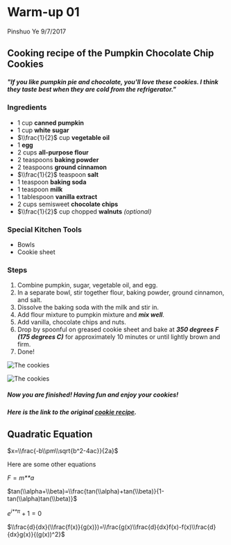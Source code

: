 Warm-up 01
================
Pinshuo Ye
9/7/2017

**Cooking recipe of the Pumpkin Chocolate Chip Cookies**
--------------------------------------------------------

##### "If you like pumpkin pie and chocolate, you'll love these cookies. I think they taste best when they are cold from the refrigerator."

### **Ingredients**

-   1 cup **canned pumpkin**
-   1 cup **white sugar**
-   $\\frac{1}{2}$ cup **vegetable oil**
-   1 **egg**
-   2 cups **all-purpose flour**
-   2 teaspoons **baking powder**
-   2 teaspoons **ground cinnamon**
-   $\\frac{1}{2}$ teaspoon **salt**
-   1 teaspoon **baking soda**
-   1 teaspoon **milk**
-   1 tablespoon **vanilla extract**
-   2 cups semisweet **chocolate chips**
-   $\\frac{1}{2}$ cup chopped **walnuts** *(optional)*

### **Special Kitchen Tools**

-   Bowls
-   Cookie sheet

### **Steps**

1.  Combine pumpkin, sugar, vegetable oil, and egg.
2.  In a separate bowl, stir together flour, baking powder, ground cinnamon, and salt.
3.  Dissolve the baking soda with the milk and stir in.
4.  Add flour mixture to pumpkin mixture and ***mix well***.
5.  Add vanilla, chocolate chips and nuts.
6.  Drop by spoonful on greased cookie sheet and bake at ***350 degrees F (175 degrees C)*** for approximately 10 minutes or until lightly brown and firm.
7.  Done!

![The cookies](http://images.media-allrecipes.com/userphotos/600x600/4524544.jpg)

![The cookies](http://images.media-allrecipes.com/userphotos/600x600/473562.jpg)

##### Now you are finished! Having fun and enjoy your cookies!

##### Here is the link to the original [cookie recipe](http://allrecipes.com/recipe/10740/pumpkin-chocolate-chip-cookies-iii/?clickId=right%20rail%200&internalSource=rr_feed_recipe&referringId=10011&referringContentType=recipe).

**Quadratic Equation**
----------------------

$x=\\frac{-b\\pm\\sqrt{b^2-4ac}}{2a}$

Here are some other equations

*F* = *m**a*

$tan(\\alpha+\\beta)=\\frac{tan(\\alpha)+tan(\\beta)}{1-tan(\\alpha)tan(\\beta)}$

*e*<sup>*i**π*</sup> + 1 = 0

$\\frac{d}{dx}(\\frac{f(x)}{g(x)})=\\frac{g(x)\\frac{d}{dx}f(x)-f(x)\\frac{d}{dx}g(x)}{(g(x))^2}$
